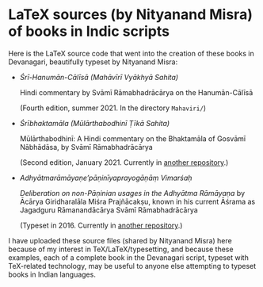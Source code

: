 # LaTeX sources (by Nityanand Misra) of books in Indic scripts

Here is the LaTeX source code that went into the creation of these books in Devanagari, beautifully typeset by Nityanand Misra:

*   _Śrī-Hanumān-Cālīsā (Mahāvīrī Vyākhyā Sahita)_

    Hindi commentary by Svāmī Rāmabhadrācārya on the Hanumān-Cālīsā

    (Fourth edition, summer 2021. In the directory `Mahaviri/`)

*   _Śrībhaktamāla (Mūlārthabodhinī Ṭīkā Sahita)_

    Mūlārthabodhinī: A Hindi commentary on the Bhaktamāla of Gosvāmī Nābhādāsa, by Svāmī Rāmabhadrācārya

    (Second edition, January 2021. Currently in [another repository](https://github.com/shreevatsa/xelatex-Mularthabodhini).)

*   _Adhyātmarāmāyaṇe’pāṇinīyaprayogāṇāṃ Vimarśaḥ_

    _Deliberation on non-Pāṇinian usages in the Adhyātma Rāmāyaṇa_ by Ācārya Giridharalāla Miśra Prajñācakṣu, known in his current Āśrama as Jagadguru Rāmanandācārya Svāmī Rāmabhadrācārya

    (Typeset in 2016. Currently in [another repository](https://github.com/shreevatsa/nmisra-arapv).)

I have uploaded these source files (shared by Nityanand Misra) here because of my interest in TeX/LaTeX/typesetting, and because these examples, each of a complete book in the Devanagari script, typeset with TeX-related technology, may be useful to anyone else attempting to typeset books in Indian languages.
